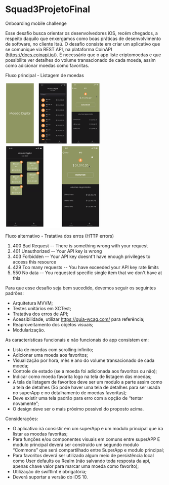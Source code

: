 # Squad3ProjetoFinal

Onboarding mobile challenge 

Esse desafio busca orientar os desenvolvedores iOS, recém chegados, a respeito daquilo que enxergamos como boas práticas de desenvolvimento de software, no cliente Itaú. O desafio consiste em criar um aplicativo que se comunique via REST API, na plataforma CoinAPI (https://docs.coinapi.io/). É necessário que o app liste criptomoedas e que possibilite ver detalhes do volume transacionado de cada moeda, assim como adicionar moedas como favoritas.


Fluxo principal - Listagem de moedas

<img alt="Fluxo Principal" title="Fluxo Principal" src="FluxoPrincipal1.png" width="300px" />
<img alt="Fluxo Principal" title="Fluxo Principal" src="FluxoPrincipal2.png" width="300px" />

Fluxo alternativo - Tratativa dos erros (HTTP errors)

  1. 400 Bad Request -- There is something wrong with your request
  2. 401 Unauthorized -- Your API key is wrong
  3. 403 Forbidden -- Your API key doesnt't have enough privileges to access this resource
  4. 429 Too many requests -- You have exceeded your API key rate limits
  5. 550 No data -- You requested specific single item that we don't have at this


Para que esse desafio seja bem sucedido, devemos seguir os seguintes padrões:

  - Arquitetura MVVM; 
  - Testes unitários em XCTest;
  - Tratativa dos erros de API;
  - Acessibilidade, utilizar https://guia-wcag.com/ para referência;
  - Reaproveitamento dos objetos visuais;
  - Modularização.


As características funcionais e não funcionais do app consistem em:

  - Lista de moedas com scrolling infinito;
  - Adicionar uma moeda aos favoritos;
  - Visualização por hora, mês e ano do volume transacionado de cada moeda;
  - Controle de estado (se a moeda foi adicionada aos favoritos ou não);
  - Indicar como moeda favorita logo na tela de listagem das moedas;
  - A tela de listagem de favoritos deve ser um modulo a parte assim como a tela de detalhes (Só pode haver uma tela de detalhes para ser usada no superApp e no detalhamento de moedas favoritas);
  - Deve existir uma tela padrão para erro com a opção de “tentar novamente”;
  - O design deve ser o mais próximo possível do proposto acima.


Considerações:

  - O aplicativo irá consistir em um superApp e um modulo principal que ira listar as moedas favoritas;
  - Para funções e/ou componentes visuais em comuns entre superAPP E modulo principal deverá ser construído um segundo modulo “Commons” que será compartilhado entre SuperApp e modulo principal; 
  - Para favoritos deverá ser utilizado algum meio de persistência local como User defaults ou Realm (não salvando toda resposta da api, apenas chave valor para marcar uma moeda como favorito);
  - Utilização de swiftlint é obrigatória;
  - Deverá suportar a versão do iOS 10.
